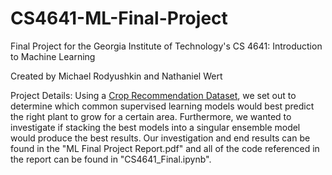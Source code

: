 # CS4641-ML-Final-Project

Final Project for the Georgia Institute of Technology's CS 4641: Introduction to Machine Learning

Created by Michael Rodyushkin and Nathaniel Wert

Project Details: Using a [Crop Recommendation Dataset](https://www.kaggle.com/datasets/siddharthss/crop-recommendation-dataset), we set out to determine which common supervised learning models would best predict the right plant to grow for a certain area. Furthermore, we wanted to investigate if stacking the best models into a singular ensemble model would produce the best results. Our investigation and end results can be found in the "ML Final Project Report.pdf" and all of the code referenced in the report can be found in "CS4641_Final.ipynb".

